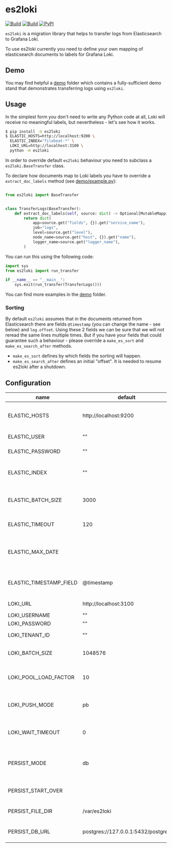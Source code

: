 # es2loki

[![Build](https://github.com/ktsstudio/es2loki/actions/workflows/package.yml/badge.svg?branch=main)](https://github.com/ktsstudio/es2loki/actions)
[![Build](https://github.com/ktsstudio/es2loki/actions/workflows/docker.yml/badge.svg?branch=main)](https://github.com/ktsstudio/es2loki/actions)
[![PyPI](https://img.shields.io/pypi/v/es2loki.svg)](https://pypi.python.org/pypi/es2loki)

`es2loki` is a migration library that helps to transfer logs from
Elasticsearch to Grafana Loki.

To use es2loki currently you need to define your own mapping of elasticsearch documents
to labels for Grafana Loki.

## Demo
You may find helpful a [demo](demo) folder which contains a fully-sufficient demo stand
that demonstrates transferring logs using `es2loki`.

## Usage
In the simplest form you don't need to write any Python code at all,
Loki will receive no meaningful labels, but nevertheless - let's see how it works.

```bash
$ pip install -U es2loki
$ ELASTIC_HOSTS=http://localhost:9200 \
  ELASTIC_INDEX="filebeat-*" \
  LOKI_URL=http://localhost:3100 \
  python -m es2loki
```

In order to override default `es2loki` behaviour you need to subclass
a `es2loki.BaseTransfer` class.

To declare how documents map to Loki labels you have to override a
`extract_doc_labels` method (see [demo/example.py](demo/example.py)):

```python

from es2loki import BaseTransfer


class TransferLogs(BaseTransfer):
    def extract_doc_labels(self, source: dict) -> Optional[MutableMapping[str, str]]:
        return dict(
            app=source.get("fields", {}).get("service_name"),
            job="logs",
            level=source.get("level"),
            node_name=source.get("host", {}).get("name"),
            logger_name=source.get("logger_name"),
        )
```

You can run this using the following code:
```python
import sys
from es2loki import run_transfer

if __name__ == "__main__":
    sys.exit(run_transfer(TransferLogs()))
```

You can find more examples in the [demo](demo) folder.

### Sorting

By default `es2loki` assumes that in the documents returned from Elasticsearch
there are fields `@timestamp` (you can change the name - see below) and `log.offset`.
Using these 2 fields we can be sure that we will not reread the same lines multiple times.
But if you have your fields that could guarantee such a behaviour - please
override a `make_es_sort` and `make_es_search_after` methods.

* `make_es_sort` defines by which fields the sorting will happen.
* `make_es_search_after` defines an initial "offset". It is needed to resume es2loki after a shutdown.

## Configuration

| name                    | default                            | description                                                        |
|-------------------------|------------------------------------|--------------------------------------------------------------------|
| ELASTIC_HOSTS           | http://localhost:9200              | Elasticsearch hosts. Separate multiple hosts using `,`             |
| ELASTIC_USER            | ""                                 | Elasticsearch username                                             |
| ELASTIC_PASSWORD        | ""                                 | Elasticsearch password                                             |
| ELASTIC_INDEX           | ""                                 | Elasticsearch index pattern to search documents in                 |
| ELASTIC_BATCH_SIZE      | 3000                               | How much documents to extract from ES in one batch                 |
| ELASTIC_TIMEOUT         | 120                                | Elasticsearch `search` query timeout                               |
| ELASTIC_MAX_DATE        |                                    | Upper date limit (format is the same as @timestamp field)          |
| ELASTIC_TIMESTAMP_FIELD | @timestamp                         | Name of timesteamp field in Elasticsearch                          |
| LOKI_URL                | http://localhost:3100              | Loki instance URL                                                  |
| LOKI_USERNAME           | ""                                 | Loki username                                                      |
| LOKI_PASSWORD           | ""                                 | Loki password                                                      |
| LOKI_TENANT_ID          | ""                                 | Loki Tenant ID (Org ID)                                            |
| LOKI_BATCH_SIZE         | 1048576                            | Maximum batch size (in bytes)                                      |
| LOKI_POOL_LOAD_FACTOR   | 10                                 | Maximum number of push non-waiting requests                        |
| LOKI_PUSH_MODE          | pb                                 | `pb` - protobuf + snappy, `gzip` - json + gzip, `json` - just json |
| LOKI_WAIT_TIMEOUT       | 0                                  | How much time (in seconds) to wait after a Loki push request       |
| PERSIST_MODE            | db                                 | Configures es2loki persistence (`db` is recommended).              |
| PERSIST_START_OVER      |                                    | Clean up persisted data and start over                             |
| PERSIST_FILE_DIR        | /var/es2loki                       | `file` persistence location                                        |
| PERSIST_DB_URL          | postgres://127.0.0.1:5432/postgres | Database URL for `db` persistence                                  |



